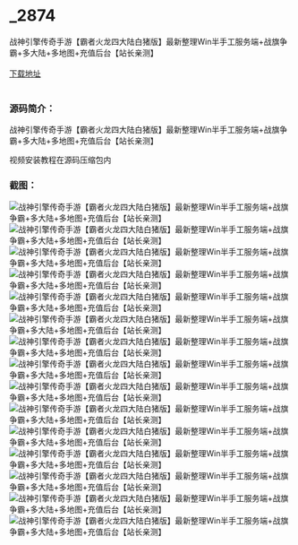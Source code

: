 # _2874
战神引擎传奇手游【霸者火龙四大陆白猪版】最新整理Win半手工服务端+战旗争霸+多大陆+多地图+充值后台【站长亲测】
<br/></br>
[下载地址](https://www.uuid2.com/2874.html "下载地址")
<br/></br>
<h3>源码简介：</h3>
<p>战神引擎传奇手游【霸者火龙四大陆白猪版】最新整理Win半手工服务端+战旗争霸+多大陆+多地图+充值后台【站长亲测】<p>
<p>视频安装教程在源码压缩包内<p>
<h3>截图：</h3>
<img src="https://www.uuid2.com/wp-content/uploads/img/202202/8f169d2540.jpg" alt="战神引擎传奇手游【霸者火龙四大陆白猪版】最新整理Win半手工服务端+战旗争霸+多大陆+多地图+充值后台【站长亲测】"><img src="https://www.uuid2.com/wp-content/uploads/img/202202/8f169d2767.jpg" alt="战神引擎传奇手游【霸者火龙四大陆白猪版】最新整理Win半手工服务端+战旗争霸+多大陆+多地图+充值后台【站长亲测】"><img src="https://www.uuid2.com/wp-content/uploads/img/202202/abd9984119.jpg" alt="战神引擎传奇手游【霸者火龙四大陆白猪版】最新整理Win半手工服务端+战旗争霸+多大陆+多地图+充值后台【站长亲测】"><img src="https://www.uuid2.com/wp-content/uploads/img/202202/abd9984616.jpg" alt="战神引擎传奇手游【霸者火龙四大陆白猪版】最新整理Win半手工服务端+战旗争霸+多大陆+多地图+充值后台【站长亲测】"><img src="https://www.uuid2.com/wp-content/uploads/img/202202/abd9984452.jpg" alt="战神引擎传奇手游【霸者火龙四大陆白猪版】最新整理Win半手工服务端+战旗争霸+多大陆+多地图+充值后台【站长亲测】"><img src="https://www.uuid2.com/wp-content/uploads/img/202202/abd9984825.jpg" alt="战神引擎传奇手游【霸者火龙四大陆白猪版】最新整理Win半手工服务端+战旗争霸+多大陆+多地图+充值后台【站长亲测】"><img src="https://www.uuid2.com/wp-content/uploads/img/202202/abd9984451.jpg" alt="战神引擎传奇手游【霸者火龙四大陆白猪版】最新整理Win半手工服务端+战旗争霸+多大陆+多地图+充值后台【站长亲测】"><img src="https://www.uuid2.com/wp-content/uploads/img/202202/abd9984922.jpg" alt="战神引擎传奇手游【霸者火龙四大陆白猪版】最新整理Win半手工服务端+战旗争霸+多大陆+多地图+充值后台【站长亲测】"><img src="https://www.uuid2.com/wp-content/uploads/img/202202/28026f4407.jpg" alt="战神引擎传奇手游【霸者火龙四大陆白猪版】最新整理Win半手工服务端+战旗争霸+多大陆+多地图+充值后台【站长亲测】"><img src="https://www.uuid2.com/wp-content/uploads/img/202202/28026f4588.jpg" alt="战神引擎传奇手游【霸者火龙四大陆白猪版】最新整理Win半手工服务端+战旗争霸+多大陆+多地图+充值后台【站长亲测】"><img src="https://www.uuid2.com/wp-content/uploads/img/202202/28026f4140.jpg" alt="战神引擎传奇手游【霸者火龙四大陆白猪版】最新整理Win半手工服务端+战旗争霸+多大陆+多地图+充值后台【站长亲测】"><img src="https://www.uuid2.com/wp-content/uploads/img/202202/28026f4989.jpg" alt="战神引擎传奇手游【霸者火龙四大陆白猪版】最新整理Win半手工服务端+战旗争霸+多大陆+多地图+充值后台【站长亲测】"><img src="https://www.uuid2.com/wp-content/uploads/img/202202/28026f4584.jpg" alt="战神引擎传奇手游【霸者火龙四大陆白猪版】最新整理Win半手工服务端+战旗争霸+多大陆+多地图+充值后台【站长亲测】"><img src="https://www.uuid2.com/wp-content/uploads/img/202202/28026f4971.jpg" alt="战神引擎传奇手游【霸者火龙四大陆白猪版】最新整理Win半手工服务端+战旗争霸+多大陆+多地图+充值后台【站长亲测】"><img src="https://www.uuid2.com/wp-content/uploads/img/202202/28026f4951.jpg" alt="战神引擎传奇手游【霸者火龙四大陆白猪版】最新整理Win半手工服务端+战旗争霸+多大陆+多地图+充值后台【站长亲测】">
